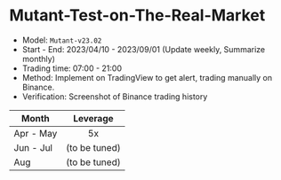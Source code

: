 # Mutant-Test-on-The-Real-Market
* Model: `Mutant-v23.02`
* Start - End: 2023/04/10 - 2023/09/01 (Update weekly, Summarize monthly)
* Trading time: 07:00 - 21:00
* Method: Implement on TradingView to get alert, trading manually on Binance.
* Verification: Screenshot of Binance trading history

| Month     | Leverage      |
| ----------|:-------------:|
| Apr - May | 5x            |
| Jun - Jul | (to be tuned) |
| Aug       | (to be tuned) |